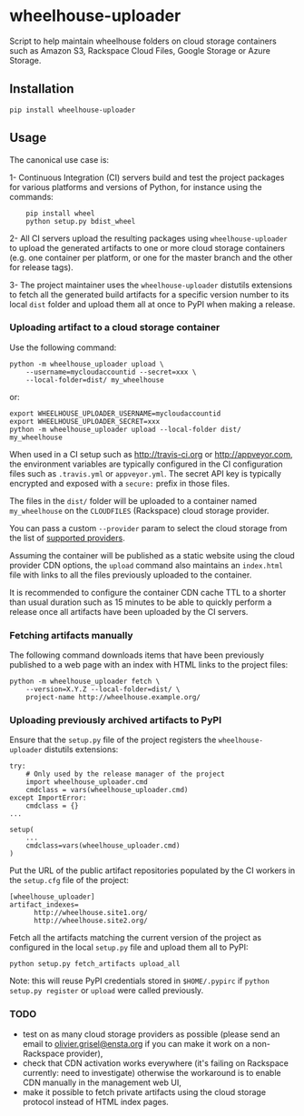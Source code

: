 wheelhouse-uploader
===================

Script to help maintain wheelhouse folders on cloud storage containers such as
Amazon S3, Rackspace Cloud Files, Google Storage or Azure Storage.

## Installation

    pip install wheelhouse-uploader

## Usage

The canonical use case is:

1- Continuous Integration (CI) servers build and test the project packages for
   various platforms and versions of Python, for instance using the commands:

        pip install wheel
        python setup.py bdist_wheel

2- All CI servers upload the resulting packages using `wheelhouse-uploader`
   to upload the generated artifacts to one or more cloud storage containers
   (e.g. one container per platform, or one for the master branch and the other
   for release tags).

3- The project maintainer uses the `wheelhouse-uploader` distutils extensions
   to fetch all the generated build artifacts for a specific version number to
   its local `dist` folder and upload them all at once to PyPI when
   making a release.


### Uploading artifact to a cloud storage container

Use the following command:

    python -m wheelhouse_uploader upload \
        --username=mycloudaccountid --secret=xxx \
        --local-folder=dist/ my_wheelhouse

or:

    export WHEELHOUSE_UPLOADER_USERNAME=mycloudaccountid
    export WHEELHOUSE_UPLOADER_SECRET=xxx
    python -m wheelhouse_uploader upload --local-folder dist/ my_wheelhouse

When used in a CI setup such as http://travis-ci.org or http://appveyor.com,
the environment variables are typically configured in the CI configuration
files such as `.travis.yml` or `appveyor.yml`. The secret API key is typically
encrypted and exposed with a `secure:` prefix in those files.

The files in the `dist/` folder will be uploaded to a container named
`my_wheelhouse` on the `CLOUDFILES` (Rackspace) cloud storage provider.

You can pass a custom `--provider` param to select the cloud storage from
the list of [supported providers](
https://libcloud.readthedocs.org/en/latest/storage/supported_providers.html).

Assuming the container will be published as a static website using the cloud
provider CDN options, the `upload` command also maintains an `index.html` file
with links to all the files previously uploaded to the container.

It is recommended to configure the container CDN cache TTL to a shorter than
usual duration such as 15 minutes to be able to quickly perform a release once
all artifacts have been uploaded by the CI servers.


### Fetching artifacts manually

The following command downloads items that have been previously published to a
web page with an index with HTML links to the project files:

    python -m wheelhouse_uploader fetch \
        --version=X.Y.Z --local-folder=dist/ \
        project-name http://wheelhouse.example.org/


### Uploading previously archived artifacts to PyPI

Ensure that the `setup.py` file of the project registers the
`wheelhouse-uploader` distutils extensions:

    try:
        # Only used by the release manager of the project
        import wheelhouse_uploader.cmd
        cmdclass = vars(wheelhouse_uploader.cmd)
    except ImportError:
        cmdclass = {}
    ...

    setup(
        ...
        cmdclass=vars(wheelhouse_uploader.cmd)
    )

Put the URL of the public artifact repositories populated by the CI workers
in the `setup.cfg` file of the project:

    [wheelhouse_uploader]
    artifact_indexes=
          http://wheelhouse.site1.org/
          http://wheelhouse.site2.org/


Fetch all the artifacts matching the current version of the project as
configured in the local `setup.py` file and upload them all to PyPI:

    python setup.py fetch_artifacts upload_all

Note: this will reuse PyPI credentials stored in `$HOME/.pypirc` if
`python setup.py register` or `upload` were called previously.


### TODO

- test on as many cloud storage providers as possible (please send an email to
  olivier.grisel@ensta.org if you can make it work on a non-Rackspace provider),
- check that CDN activation works everywhere (it's failing on Rackspace
  currently: need to investigate) otherwise the workaround is to enable CDN
  manually in the management web UI,
- make it possible to fetch private artifacts using the cloud storage protocol
  instead of HTML index pages.
